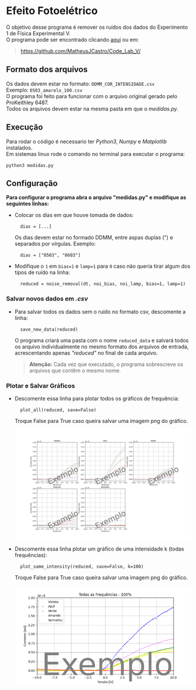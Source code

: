 # Efeito Fotoelétrico
O objetivo desse programa é remover os ruídos dos dados do Experimento 1 de Física Experimental V.  
O programa pode ser encontrado clicando [aqui](https://github.com/MatheusJCastro/Code_Lab_V/) ou em:

> <https://github.com/MatheusJCastro/Code_Lab_V/>

## Formato dos arquivos
Os dados devem estar no formato: `DDMM_COR_INTENSIDADE.csv`  
Exemplo: `0503_amarelo_100.csv`  
O programa foi feito para funcionar com o arquivo original gerado pelo ProKeithley 6487.  
Todos os arquivos devem estar na mesma pasta em que o *medidas.py*.  

## Execução
Para rodar o código é necessario ter *Python3*, *Numpy* e *Matplotlib* instalados.  
Em sistemas linux rode o comando no terminal para executar o programa:
	
	python3 medidas.py

## Configuração
**Para configurar o programa abra o arquivo "medidas.py" e modifique as seguintes linhas:**
	
* Colocar os dias em que houve tomada de dados:
		
		dias = [...]
	
	Os dias devem estar no formado DDMM, entre aspas duplas (") e separados por vírgulas. Exemplo:
	
		dias = ["0503", "0603"]
	
* Modifique o `1` em `bias=1` e `lamp=1` para `0` caso não queria tirar algum dos tipos de ruído na linha:
	
		reduced = noise_removal(dt, noi_bias, noi_lamp, bias=1, lamp=1)
		
### Salvar novos dados em *.csv*

* Para salvar todos os dados sem o ruído no formato csv, descomente a linha:

		save_new_data(reduced)
		
	O programa criará uma pasta com o nome `reduced_data` e salvará todos os arquivo individualmente no mesmo formato dos arquivos de entrada, acrescentando apenas *"reduced"* no final de cada arquivo.  
	
	>**Atenção:** Cada vez que executado, o programa sobrescreve os arquivos que contêm o mesmo nome.

### Plotar e Salvar Gráficos

* Descomente essa linha para plotar todos os gráficos de frequência:

		plot_all(reduced, save=False)

	Troque False para True caso queira salvar uma imagem png do gráfico.
	
	![](Plot_of_all_data.png)
	
* Descomente essa linha  plotar um gráfico de uma intensidade k (todas frequências):
		
		plot_same_intensity(reduced, save=False, k=100)

	Troque False para True caso queira salvar uma imagem png do gráfico.
	
	![](Plot_same_intensity.png)
